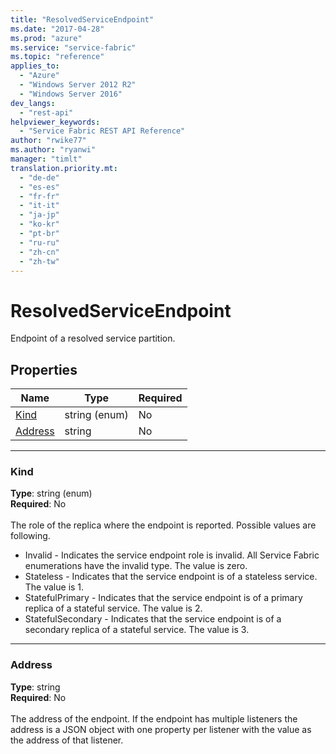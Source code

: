 ```yaml
---
title: "ResolvedServiceEndpoint"
ms.date: "2017-04-28"
ms.prod: "azure"
ms.service: "service-fabric"
ms.topic: "reference"
applies_to: 
  - "Azure"
  - "Windows Server 2012 R2"
  - "Windows Server 2016"
dev_langs: 
  - "rest-api"
helpviewer_keywords: 
  - "Service Fabric REST API Reference"
author: "rwike77"
ms.author: "ryanwi"
manager: "timlt"
translation.priority.mt: 
  - "de-de"
  - "es-es"
  - "fr-fr"
  - "it-it"
  - "ja-jp"
  - "ko-kr"
  - "pt-br"
  - "ru-ru"
  - "zh-cn"
  - "zh-tw"
---
```

# ResolvedServiceEndpoint

Endpoint of a resolved service partition.

## Properties
| Name | Type | Required |
| --- | --- | --- |
| [Kind](#kind) | string (enum) | No |
| [Address](#address) | string | No |

____
### Kind
__Type__: string (enum) <br/>
__Required__: No<br/>
<br/>
The role of the replica where the endpoint is reported. Possible values are following.

  - Invalid - Indicates the service endpoint role is invalid. All Service Fabric enumerations have the invalid type. The value is zero.
  - Stateless - Indicates that the service endpoint is of a stateless service. The value is 1.
  - StatefulPrimary - Indicates that the service endpoint is of a primary replica of a stateful service. The value is 2.
  - StatefulSecondary -  Indicates that the service endpoint is of a secondary replica of a stateful service. The value is 3. 


____
### Address
__Type__: string <br/>
__Required__: No<br/>
<br/>
The address of the endpoint. If the endpoint has multiple listeners the address is a JSON object with one property per listener with the value as the address of that listener.
